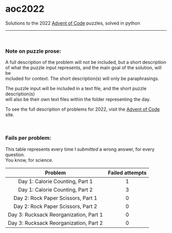 # aoc2022
Solutions to the 2022 [Advent of Code](https://adventofcode.com/) puzzles, solved in python

---
<br>

### Note on puzzle prose:

A full description of the problem will not be included, but a short description <br>
of what the puzzle input represents, and the main goal of the solution, will be <br>
included for context. The short description(s) will only be paraphrasings.<br>

The puzzle input will be included in a text file, and the short puzzle description(s)<br>
will also be their own text files within the folder representing the day.<br>

To see the full description of problems for 2022, visit the [Advent of Code](https://adventofcode.com/2022/) site.

<br>

### Fails per problem:

This table represents every time I _submitted_ a wrong answer, for every question.<br>
You know, for science.

|           **Problem**                  | **Failed attempts** |
|:--------------------------------------:|:-------------------:|
| Day 1: Calorie Counting, Part 1        |          1          |
| Day 1: Calorie Counting, Part 2        |          3          |
| Day 2: Rock Paper Scissors, Part 1     |          0          |
| Day 2: Rock Paper Scissors, Part 2     |          0          |
| Day 3: Rucksack Reorganization, Part 1 |          0          |
| Day 3: Rucksack Reorganization, Part 2 |          0          |
